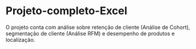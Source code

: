 # Projeto-completo-Excel
O projeto conta com análise sobre retenção de cliente (Análise de Cohort), segmentação de cliente (Análise RFM) e desempenho de produtos e localização.
